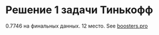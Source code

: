 # Решение 1 задачи Тинькофф
0.7746 на финальных данных. 12 место.
See [boosters.pro](https://boosters.pro/champ_3#)
